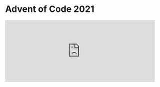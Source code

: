 # Advent of Code 2021

<iframe src="https://giphy.com/embed/zk0zTXQY5ukCs" width="480" height="200" frameBorder="0" class="giphy-embed" allowFullScreen></iframe>
